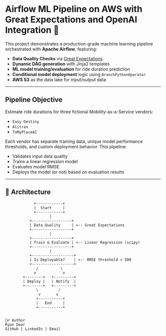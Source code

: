 # Airflow ML Pipeline on AWS with Great Expectations and OpenAI Integration 🚀

This project demonstrates a production-grade machine learning pipeline orchestrated with **Apache Airflow**, featuring:
- **Data Quality Checks** via [Great Expectations](https://greatexpectations.io/)
- **Dynamic DAG generation** with Jinja2 templates
- **ML model training/evaluation** for ride duration prediction
- **Conditional model deployment** logic using `BranchPythonOperator`
- **AWS S3** as the data lake for input/output data

---

##  Pipeline Objective

Estimate ride durations for three fictional Mobility-as-a-Service vendors:
- `Easy Destiny`
- `Alitran`
- `ToMyPlaceAI`

Each vendor has separate training data, unique model performance thresholds, and custom deployment behavior. This pipeline:
- Validates input data quality
- Trains a linear regression model
- Evaluates model RMSE
- Deploys the model (or not) based on evaluation results

---

## 🧱 Architecture

```text
             +------------+
             |  Start     |
             +------------+
                    |
           +------------------+
           | Data Quality     | <-- Great Expectations
           +------------------+
                    |
           +------------------+
           | Train & Evaluate | <-- Linear Regression (scipy)
           +------------------+
                    |
           +-------------------+
           | Is Deployable?    | <-- RMSE threshold < 500
           +-------------------+
              /          \
             v            v
        +--------+   +---------+
        | Deploy |   | Notify  |
        +--------+   +---------+
              \         /
               v       v
              +-----------+
              |   End     |
              +-----------+


🙋‍♂️ Author
Ryan Dear
GitHub | LinkedIn | Email
